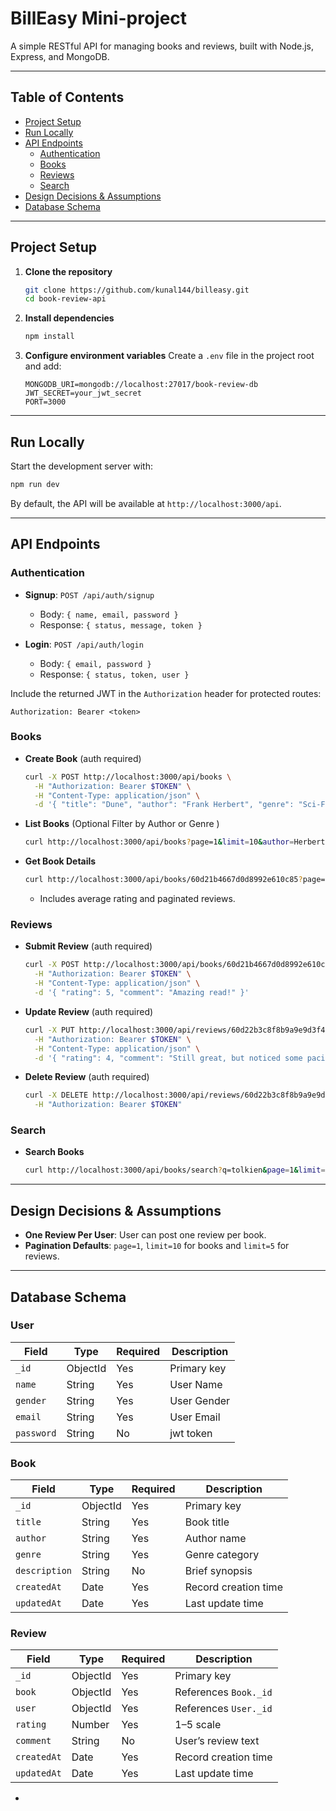 # BillEasy Mini-project

A simple RESTful API for managing books and reviews, built with Node.js, Express, and MongoDB.

---

## Table of Contents

- [Project Setup](#project-setup)
- [Run Locally](#run-locally)
- [API Endpoints](#api-endpoints)
  - [Authentication](#authentication)
  - [Books](#books)
  - [Reviews](#reviews)
  - [Search](#search)
- [Design Decisions & Assumptions](#design-decisions--assumptions)
- [Database Schema](#database-schema)

---

## Project Setup

1. **Clone the repository**

   ```bash
   git clone https://github.com/kunal144/billeasy.git
   cd book-review-api
   ```

2. **Install dependencies**

   ```bash
   npm install
   ```

3. **Configure environment variables**
   Create a `.env` file in the project root and add:
   ```env
   MONGODB_URI=mongodb://localhost:27017/book-review-db
   JWT_SECRET=your_jwt_secret
   PORT=3000
   ```

---

## Run Locally

Start the development server with:

```bash
npm run dev
```

By default, the API will be available at `http://localhost:3000/api`.

---

## API Endpoints

### Authentication

- **Signup**: `POST /api/auth/signup`

  - Body: `{ name, email, password }`
  - Response: `{ status, message, token }`

- **Login**: `POST /api/auth/login`
  - Body: `{ email, password }`
  - Response: `{ status, token, user }`

Include the returned JWT in the `Authorization` header for protected routes:

```
Authorization: Bearer <token>
```

### Books

- **Create Book** (auth required)

  ```bash
  curl -X POST http://localhost:3000/api/books \
    -H "Authorization: Bearer $TOKEN" \
    -H "Content-Type: application/json" \
    -d '{ "title": "Dune", "author": "Frank Herbert", "genre": "Sci-Fi", "description": "A desert planet saga" }'
  ```

- **List Books** (Optional Filter by Author or Genre )

  ```bash
  curl http://localhost:3000/api/books?page=1&limit=10&author=Herbert
  ```

- **Get Book Details**
  ```bash
  curl http://localhost:3000/api/books/60d21b4667d0d8992e610c85?page=1&limit=5
  ```
  - Includes average rating and paginated reviews.

### Reviews

- **Submit Review** (auth required)

  ```bash
  curl -X POST http://localhost:3000/api/books/60d21b4667d0d8992e610c85/reviews \
    -H "Authorization: Bearer $TOKEN" \
    -H "Content-Type: application/json" \
    -d '{ "rating": 5, "comment": "Amazing read!" }'
  ```

- **Update Review** (auth required)

  ```bash
  curl -X PUT http://localhost:3000/api/reviews/60d22b3c8f8b9a9e9d3f4a12 \
    -H "Authorization: Bearer $TOKEN" \
    -H "Content-Type: application/json" \
    -d '{ "rating": 4, "comment": "Still great, but noticed some pacing issues." }'
  ```

- **Delete Review** (auth required)
  ```bash
  curl -X DELETE http://localhost:3000/api/reviews/60d22b3c8f8b9a9e9d3f4a12 \
    -H "Authorization: Bearer $TOKEN"
  ```

### Search

- **Search Books**
  ```bash
  curl http://localhost:3000/api/books/search?q=tolkien&page=1&limit=5
  ```

---

## Design Decisions & Assumptions

- **One Review Per User**: User can post one review per book.
- **Pagination Defaults**: `page=1`, `limit=10` for books and `limit=5` for reviews.

---

## Database Schema

### User

| Field      | Type     | Required | Description |
| ---------- | -------- | -------- | ----------- |
| `_id`      | ObjectId | Yes      | Primary key |
| `name`     | String   | Yes      | User Name   |
| `gender`   | String   | Yes      | User Gender |
| `email`    | String   | Yes      | User Email  |
| `password` | String   | No       | jwt token   |

### Book

| Field         | Type     | Required | Description          |
| ------------- | -------- | -------- | -------------------- |
| `_id`         | ObjectId | Yes      | Primary key          |
| `title`       | String   | Yes      | Book title           |
| `author`      | String   | Yes      | Author name          |
| `genre`       | String   | Yes      | Genre category       |
| `description` | String   | No       | Brief synopsis       |
| `createdAt`   | Date     | Yes      | Record creation time |
| `updatedAt`   | Date     | Yes      | Last update time     |

### Review

| Field       | Type     | Required | Description           |
| ----------- | -------- | -------- | --------------------- |
| `_id`       | ObjectId | Yes      | Primary key           |
| `book`      | ObjectId | Yes      | References `Book._id` |
| `user`      | ObjectId | Yes      | References `User._id` |
| `rating`    | Number   | Yes      | 1–5 scale             |
| `comment`   | String   | No       | User’s review text    |
| `createdAt` | Date     | Yes      | Record creation time  |
| `updatedAt` | Date     | Yes      | Last update time      |

-
